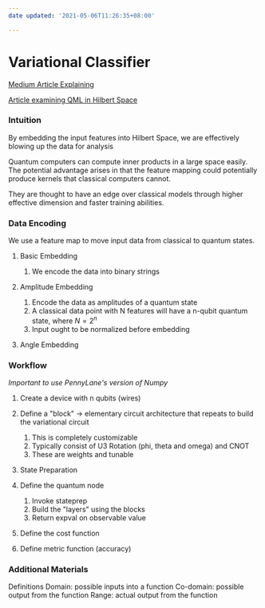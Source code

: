 ```yaml
---
date updated: '2021-05-06T11:26:35+08:00'

---
```


# Variational Classifier

[Medium Article Explaining](https://medium.com/swlh/qa2-explaining-variational-quantum-classifiers-b584c3bd7849)

[Article examining QML in Hilbert Space](https://medium.com/xanaduai/analyzing-data-in-infinite-dimensional-spaces-4887717be3d2)

### Intuition

By embedding the input features into Hilbert Space, we are effectively blowing up the data for analysis

Quantum computers can compute inner products in a large space easily. The potential advantage arises in that the feature mapping could potentially produce kernels that classical computers cannot.

They are thought to have an edge over classical models through higher effective dimension and faster training abilities.

### Data Encoding

We use a feature map to move input data from classical to quantum states.

1. Basic Embedding
   1. We encode the data into binary strings

2. Amplitude Embedding
   1. Encode the data as amplitudes of a quantum state
   2. A classical data point with N features will have a n-qubit quantum state, where $N = 2^n$
   3. Input ought to be normalized before embedding

3. Angle Embedding

### Workflow

_Important to use PennyLane's version of Numpy_

1. Create a device with n qubits (wires)

2. Define a "block" -> elementary circuit architecture that repeats to build the variational circuit
   1. This is completely customizable
   2. Typically consist of U3 Rotation (phi, theta and omega) and CNOT
   3. These are weights and tunable

3. State Preparation

4. Define the quantum node
   1. Invoke stateprep
   2. Build the "layers" using the blocks
   3. Return expval on observable value

5. Define the cost function
6. Define metric function (accuracy)

### Additional Materials

Definitions
Domain: possible inputs into a function
Co-domain: possible output from the function
Range: actual output from the function
